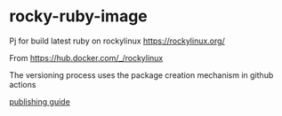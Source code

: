 # rocky-ruby-image

Pj for build latest ruby on rockylinux <https://rockylinux.org/>

From <https://hub.docker.com/_/rockylinux>

The versioning process uses the package creation mechanism in github actions

[publishing guide](https://docs.github.com/en/packages/managing-github-packages-using-github-actions-workflows/publishing-and-installing-a-package-with-github-actions#publishing-a-package-using-an-action)

